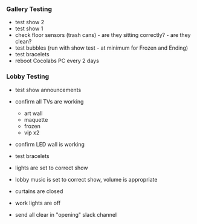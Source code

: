 ### Gallery Testing
- test show 2
- test show 1
- check floor sensors (trash cans) - are they sitting correctly? - are they clean?
- test bubbles (run with show test - at minimum for Frozen and Ending)
- test bracelets
- reboot Cocolabs PC every 2 days

### Lobby Testing
- test show announcements
- confirm all TVs are working
	- art wall
	- maquette
	- frozen
	- vip x2
- confirm LED wall is working
- test bracelets
- lights are set to correct show
- lobby music is set to correct show, volume is appropriate
- curtains are closed
- work lights are off

- send all clear in "opening" slack channel